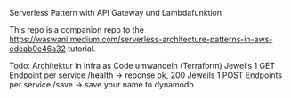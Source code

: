 Serverless Pattern with API Gateway und Lambdafunktion

This repo is a companion repo to the https://waswani.medium.com/serverless-architecture-patterns-in-aws-edeab0e46a32
tutorial.

Todo:
Architektur in Infra as Code umwandeln (Terraform)
Jeweils 1 GET Endpoint per service /health -> reponse ok, 200
Jeweils 1 POST Endpoints per service /save -> save your name to dynamodb
